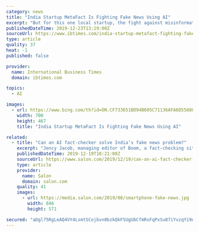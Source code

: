 ```yaml
---
category: news
title: "India Startup MetaFact Is Fighting Fake News Using AI"
excerpt: "But for this one local startup, the fight against misinformation comes with the aid of artificial intelligence. MetaFact is a company born out of the marriage between AI and journalism. What it does is it uses natural language processing (a subfield of AI that deals with the interaction between human and computer language) or NLP to learn and ..."
publishedDateTime: 2019-12-23T13:29:00Z
sourceUrl: https://www.ibtimes.com/india-startup-metafact-fighting-fake-news-using-ai-2890814
type: article
quality: 37
heat: -1
published: false

provider:
  name: International Business Times
  domain: ibtimes.com

topics:
  - AI

images:
  - url: https://www.bing.com/th?id=ON.CF733651BD94B605C71136AFA6D55888
    width: 700
    height: 467
    title: "India Startup MetaFact Is Fighting Fake News Using AI"

related:
  - title: "Can an AI fact-checker solve India’s fake news problem?"
    excerpt: "Jency Jacob, managing editor of Boom, a fact-checking site that is working with Facebook in India to combat the spread of false news, noted his skepticism of AI tools as well. While he hadn’t heard of ... Shyam Sundar, co-director of the Media Effects Research Laboratory at Pennsylvania State University. The study, due to publish next year ..."
    publishedDateTime: 2019-12-19T10:21:00Z
    sourceUrl: https://www.salon.com/2019/12/19/can-an-ai-fact-checker-solve-indias-fake-news-problem_partner/
    type: article
    provider:
      name: Salon
      domain: salon.com
    quality: 41
    images:
      - url: https://media.salon.com/2019/08/smartphone-fake-news.jpg
        width: 846
        height: 571

secured: "aDgl75RgLeAQ4VY4LsmtSCojbvn0bzkQkF5UgUbCfmRsFqPxSu07iYvzqYi9nWTfwLaw9dMxGlVurgZYhMFJvCL932/QKebz1CIdvAyYJD2zpY92UPTxqigC5J/PAa7sgWIDr/wD+xFJSW4dt8TCUrw2v5sXqdVEpKDHw5zJFjCU+k3MCTh+qdaCf/9MeiDeirkQlyZYSmotHTp1kI/9ycUqPCubSZ5+xVGcqZgPvMjWD4n7DXxUNuQoNU+168PAqwcVVI42r6nGsxQIuiSF3Q==;LFRII5LTkLiCET9wLC4Lqg=="
---
```


